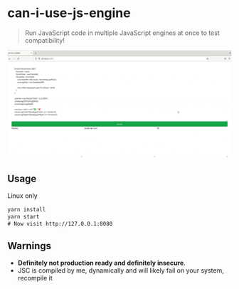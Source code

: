 # can-i-use-js-engine

> Run JavaScript code in multiple JavaScript engines at once to test compatibility!

![](doc/caniuseengine.gif)

## Usage

Linux only
```
yarn install
yarn start
# Now visit http://127.0.0.1:8080
```

## Warnings
* **Definitely not production ready and definitely insecure**.
* JSC is compiled by me, dynamically and will likely fail on your system, recompile it
